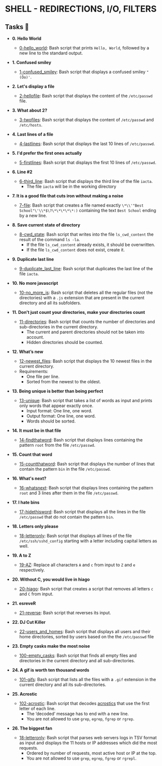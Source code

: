 # SHELL - REDIRECTIONS, I/O, FILTERS

## Tasks :page_with_curl:

* **0. Hello World**
  * [0-hello_world](./0-hello_world): Bash script that prints ```Hello, World```, followed by a new line to the standard output.

* **1. Confused smiley**
  * [1-confused_smiley](./1-confused_smiley): Bash script that displays a confused smiley ```"(Ôo)'```.

* **2. Let's display a file**
  * [2-hellofile](./2-hellofile): Bash script that displays the content of the ```/etc/passwd``` file.

* **3. What about 2?**
  * [3-twofiles](./3-twofiles): Bash script that displays the content of ```/etc/passwd``` and ```/etc/hosts```.

* **4. Last lines of a file**
  * [4-lastlines](./4-lastlines): Bash script that displays the last 10 lines of ```/etc/passwd```.

* **5. I'd prefer the first ones actually**
  * [5-firstlines](./5-firstlines): Bash script that displays the first 10 lines of ```/etc/passwd```.

* **6. Line #2**
  * [6-third_line](./6-third_line): Bash script that displays the third line of the file ```iacta```.
     - The file ```iacta``` will be in the working directory

* **7. It is a good file that cuts iron without making a noise**
  * [7-file](./7-file): Bash script that creates a file named exactly ```\*\\'"Best School"\'\\*$\?\*\*\*\*\*:)``` containing the text ```Best School``` ending by a new line.

* **8. Save current state of directory**
  * [8-cwd_state](./8-cwd_state): Bash script that writes into the file ```ls_cwd_content``` the result of the command ```ls -la```. 
     - If the file ```ls_cwd_content``` already exists, it should be overwritten.
     - If the file ```ls_cwd_content``` does not exist, create it.

* **9. Duplicate last line**
  * [9-duplicate_last_line](./9-duplicate_last_line): Bash script that duplicates the last line of the file ```iacta```.

* **10. No more javascript**
  * [10-no_more_js](./10-no_more_js): Bash script that deletes all the regular files (not the directories) with a ```.js``` extension that are present in the current directory and all its subfolders.

* **11. Don't just count your directories, make your directories count**
  * [11-directories](./11-directories): Bash script that counts the number of directories and sub-directories in the current directory.
     - The current and parent directories should not be taken into account.
     - Hidden directories should be counted.

* **12. What’s new**
  * [12-newest_files](./12-newest_files): Bash script that displays the 10 newest files in the current directory.
  * Requirements:
     - One file per line.
     - Sorted from the newest to the oldest.

* **13. Being unique is better than being perfect**
  * [13-unique](./13-unique): Bash script that takes a list of words as input and prints only words that appear exactly once.
     - Input format: One line, one word.
     - Output format: One line, one word.
     - Words should be sorted.

* **14. It must be in that file**
  * [14-findthatword](./14-findthatword): Bash script that displays lines containing the pattern ```root``` from the file ```/etc/passwd```.

* **15. Count that word**
  * [15-countthatword](./15-countthatword): Bash script that displays the number of lines that contain the pattern ```bin``` in the file ```/etc/passwd```.

* **16. What's next?**
  * [16-whatsnext](./16-whatsnext): Bash script that displays lines containing the pattern ```root``` and 3 lines after them in the file ```/etc/passwd```.

* **17. I hate bins**
  * [17-hidethisword](./17-hidethisword): Bash script that displays all the lines in the file ```/etc/passwd``` that do not contain the pattern ```bin```.

* **18. Letters only please**
  * [18-letteronly](./18-letteronly): Bash script that displays all lines of the file ```/etc/ssh/sshd_config``` starting with a letter including capital letters as well.

* **19. A to Z**
  * [19-AZ](./19-AZ): Replace all characters `A` and `c` from input to `Z` and `e` respectively.

* **20. Without C, you would live in hiago**
  * [20-hiago](./20-hiago): Bash script that creates a script that removes all letters `c` and `C` from input.

* **21. esreveR**
  * [21-reverse](./21-reverse): Bash script that reverses its input.

* **22. DJ Cut Killer**
  * [22-users_and_homes](./22-users_and_homes): Bash script that displays all users and their home directories, sorted by users based on the the ```/etc/passwd``` file

* **23. Empty casks make the most noise**
  * [100-empty_casks](./100-empty_casks): Bash script that finds all empty files and directories in the current directory and all sub-directories.

* **24. A gif is worth ten thousand words**
  * [101-gifs](./101-gifs): Bash script that lists all the files with a ```.gif``` extension in the current directory and all its sub-directories.

* **25. Acrostic**
  * [102-acrostic](./102-acrostic): Bash script that decodes [acrostics](https://en.wikipedia.org/wiki/Acrostic) that use the first letter of each line.
     - The ‘decoded’ message has to end with a new line.
     - You are not allowed to use `grep`, `egrep`, `fgrep` or `rgrep`.

* **26. The biggest fan**
  * [18-letteronly](./18-letteronly): Bash script that parses web servers logs in TSV format as input and displays the 11 hosts or IP addresses which did the most requests.
     - Ordered by number of requests, most active host or IP at the top.
     - You are not allowed to use `grep`, `egrep`, `fgrep` or `rgrepl`.
